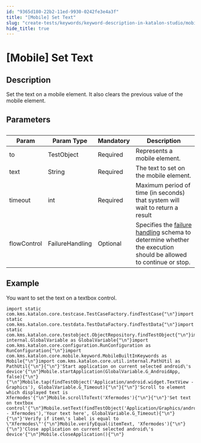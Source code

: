 ```yaml
---
id: "9365d180-22b2-11ed-9930-0242fe3e4a3f"
title: "[Mobile] Set Text"
slug: "create-tests/keywords/keyword-description-in-katalon-studio/mobile-keywords/mobile-set-text"
hide_title: true
---
```


# <a id="id_0" class="anchor_top_offset"/><a id="ariaid-title1" class="anchor_top_offset"/>[Mobile] Set Text


## <a id="id_0__id_1" class="anchor_top_offset"/>Description

              
<p xmlns="http://www.w3.org/1999/xhtml" className="p">Set the text on a mobile element. It also clears the previous value of the mobile element.</p> 
      

## <a id="id_0__id_2" class="anchor_top_offset"/>Parameters

              
<table xmlns="http://www.w3.org/1999/xhtml" className="table anchor_top_offset" id="id_0__32a4bfee-00a5-4e93-84d3-02cee500206a"><caption /><thead className="thead"><tr className><th className="entry anchor_top_offset" id="id_0__32a4bfee-00a5-4e93-84d3-02cee500206a__entry__1">Param</th><th className="entry anchor_top_offset" id="id_0__32a4bfee-00a5-4e93-84d3-02cee500206a__entry__2">Param Type</th><th className="entry anchor_top_offset" id="id_0__32a4bfee-00a5-4e93-84d3-02cee500206a__entry__3">Mandatory</th><th className="entry anchor_top_offset" id="id_0__32a4bfee-00a5-4e93-84d3-02cee500206a__entry__4">Description</th></tr></thead><tbody className="tbody"><tr className><td className="entry" headers="id_0__32a4bfee-00a5-4e93-84d3-02cee500206a__entry__1 id_0__32a4bfee-00a5-4e93-84d3-02cee500206a__entry__2 id_0__32a4bfee-00a5-4e93-84d3-02cee500206a__entry__3 id_0__32a4bfee-00a5-4e93-84d3-02cee500206a__entry__4 ">to</td><td className="entry" headers="id_0__32a4bfee-00a5-4e93-84d3-02cee500206a__entry__1 id_0__32a4bfee-00a5-4e93-84d3-02cee500206a__entry__2 id_0__32a4bfee-00a5-4e93-84d3-02cee500206a__entry__3 id_0__32a4bfee-00a5-4e93-84d3-02cee500206a__entry__4 ">TestObject</td><td className="entry" headers="id_0__32a4bfee-00a5-4e93-84d3-02cee500206a__entry__1 id_0__32a4bfee-00a5-4e93-84d3-02cee500206a__entry__2 id_0__32a4bfee-00a5-4e93-84d3-02cee500206a__entry__3 id_0__32a4bfee-00a5-4e93-84d3-02cee500206a__entry__4 ">Required</td><td className="entry" headers="id_0__32a4bfee-00a5-4e93-84d3-02cee500206a__entry__1 id_0__32a4bfee-00a5-4e93-84d3-02cee500206a__entry__2 id_0__32a4bfee-00a5-4e93-84d3-02cee500206a__entry__3 id_0__32a4bfee-00a5-4e93-84d3-02cee500206a__entry__4 ">Represents a mobile element.</td></tr><tr className><td className="entry" headers="id_0__32a4bfee-00a5-4e93-84d3-02cee500206a__entry__1 id_0__32a4bfee-00a5-4e93-84d3-02cee500206a__entry__2 id_0__32a4bfee-00a5-4e93-84d3-02cee500206a__entry__3 id_0__32a4bfee-00a5-4e93-84d3-02cee500206a__entry__4 ">text</td><td className="entry" headers="id_0__32a4bfee-00a5-4e93-84d3-02cee500206a__entry__1 id_0__32a4bfee-00a5-4e93-84d3-02cee500206a__entry__2 id_0__32a4bfee-00a5-4e93-84d3-02cee500206a__entry__3 id_0__32a4bfee-00a5-4e93-84d3-02cee500206a__entry__4 ">String</td><td className="entry" headers="id_0__32a4bfee-00a5-4e93-84d3-02cee500206a__entry__1 id_0__32a4bfee-00a5-4e93-84d3-02cee500206a__entry__2 id_0__32a4bfee-00a5-4e93-84d3-02cee500206a__entry__3 id_0__32a4bfee-00a5-4e93-84d3-02cee500206a__entry__4 ">Required</td><td className="entry" headers="id_0__32a4bfee-00a5-4e93-84d3-02cee500206a__entry__1 id_0__32a4bfee-00a5-4e93-84d3-02cee500206a__entry__2 id_0__32a4bfee-00a5-4e93-84d3-02cee500206a__entry__3 id_0__32a4bfee-00a5-4e93-84d3-02cee500206a__entry__4 ">The text to set on the mobile element.</td></tr><tr className><td className="entry" headers="id_0__32a4bfee-00a5-4e93-84d3-02cee500206a__entry__1 id_0__32a4bfee-00a5-4e93-84d3-02cee500206a__entry__2 id_0__32a4bfee-00a5-4e93-84d3-02cee500206a__entry__3 id_0__32a4bfee-00a5-4e93-84d3-02cee500206a__entry__4 ">timeout</td><td className="entry" headers="id_0__32a4bfee-00a5-4e93-84d3-02cee500206a__entry__1 id_0__32a4bfee-00a5-4e93-84d3-02cee500206a__entry__2 id_0__32a4bfee-00a5-4e93-84d3-02cee500206a__entry__3 id_0__32a4bfee-00a5-4e93-84d3-02cee500206a__entry__4 ">int</td><td className="entry" headers="id_0__32a4bfee-00a5-4e93-84d3-02cee500206a__entry__1 id_0__32a4bfee-00a5-4e93-84d3-02cee500206a__entry__2 id_0__32a4bfee-00a5-4e93-84d3-02cee500206a__entry__3 id_0__32a4bfee-00a5-4e93-84d3-02cee500206a__entry__4 ">Required</td><td className="entry" headers="id_0__32a4bfee-00a5-4e93-84d3-02cee500206a__entry__1 id_0__32a4bfee-00a5-4e93-84d3-02cee500206a__entry__2 id_0__32a4bfee-00a5-4e93-84d3-02cee500206a__entry__3 id_0__32a4bfee-00a5-4e93-84d3-02cee500206a__entry__4 ">Maximum period of time (in seconds) that system will wait to         return a result</td></tr><tr className><td className="entry" headers="id_0__32a4bfee-00a5-4e93-84d3-02cee500206a__entry__1 id_0__32a4bfee-00a5-4e93-84d3-02cee500206a__entry__2 id_0__32a4bfee-00a5-4e93-84d3-02cee500206a__entry__3 id_0__32a4bfee-00a5-4e93-84d3-02cee500206a__entry__4 ">flowControl</td><td className="entry" headers="id_0__32a4bfee-00a5-4e93-84d3-02cee500206a__entry__1 id_0__32a4bfee-00a5-4e93-84d3-02cee500206a__entry__2 id_0__32a4bfee-00a5-4e93-84d3-02cee500206a__entry__3 id_0__32a4bfee-00a5-4e93-84d3-02cee500206a__entry__4 ">FailureHandling</td><td className="entry" headers="id_0__32a4bfee-00a5-4e93-84d3-02cee500206a__entry__1 id_0__32a4bfee-00a5-4e93-84d3-02cee500206a__entry__2 id_0__32a4bfee-00a5-4e93-84d3-02cee500206a__entry__3 id_0__32a4bfee-00a5-4e93-84d3-02cee500206a__entry__4 ">Optional</td><td className="entry" headers="id_0__32a4bfee-00a5-4e93-84d3-02cee500206a__entry__1 id_0__32a4bfee-00a5-4e93-84d3-02cee500206a__entry__2 id_0__32a4bfee-00a5-4e93-84d3-02cee500206a__entry__3 id_0__32a4bfee-00a5-4e93-84d3-02cee500206a__entry__4 ">Specifies the  <a className="xref" href="/maintain/configure-failure-handling-settings-in-katalon-studio">failure handling</a> schema to         determine whether the execution should be allowed to continue or         stop.</td></tr></tbody></table> 
      

## <a id="id_0__id_3" class="anchor_top_offset"/>Example 

              
<p xmlns="http://www.w3.org/1999/xhtml" className="p">You want to set the text on a textbox control.</p> 
              
<pre xmlns="http://www.w3.org/1999/xhtml" className="pre codeblock"><code>import static com.kms.katalon.core.testcase.TestCaseFactory.findTestCase{"\n"}import static com.kms.katalon.core.testdata.TestDataFactory.findTestData{"\n"}import static com.kms.katalon.core.testobject.ObjectRepository.findTestObject{"\n"}import internal.GlobalVariable as GlobalVariable{"\n"}import com.kms.katalon.core.configuration.RunConfiguration as RunConfiguration{"\n"}import com.kms.katalon.core.mobile.keyword.MobileBuiltInKeywords as Mobile{"\n"}import com.kms.katalon.core.util.internal.PathUtil as PathUtil{"\n"}{"\n"}'Start application on current selected android\'s device'{"\n"}Mobile.startApplication(GlobalVariable.G_AndroidApp, false){"\n"}{"\n"}Mobile.tap(findTestObject('Application/android.widget.TextView - Graphics'), GlobalVariable.G_Timeout){"\n"}{"\n"}'Scroll to element which displayed text is Xfermodes'{"\n"}Mobile.scrollToText('Xfermodes'){"\n"}{"\n"}'Set text on textbox control'{"\n"}Mobile.setText(findTestObject('Application/Graphics/android.widget.TextView - Xfermodes'),'Your text here', GlobalVariable.G_Timeout){"\n"}{"\n"}'Verify if item\'s label is equal to \"Xfermodes\"'{"\n"}Mobile.verifyEqual(itemText, 'Xfermodes'){"\n"}{"\n"}'Close application on current selected android\'s device'{"\n"}Mobile.closeApplication(){"\n"}</code></pre> 
            
